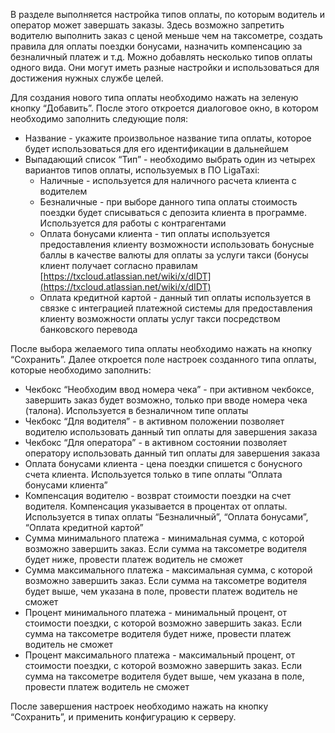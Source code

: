 В разделе выполняется настройка типов оплаты, по которым водитель и оператор может завершать заказы. Здесь возможно запретить водителю выполнить заказ с ценой меньше чем на таксометре, создать правила для оплаты поездки бонусами, назначить компенсацию за безналичный платеж и т.д. Можно добавлять несколько типов оплаты одного вида. Они могут иметь разные настройки и использоваться для достижения нужных службе целей.

Для создания нового типа оплаты необходимо нажать на зеленую кнопку “Добавить”. После этого откроется диалоговое окно, в котором необходимо заполнить следующие поля:

* Название - укажите произвольное название типа оплаты, которое будет использоваться для его идентификации в дальнейшем
* Выпадающий список “Тип” - необходимо выбрать один из четырех вариантов типов оплаты, используемых в ПО LigaTaxi:
    * Наличные - используется для наличного расчета клиента с водителем
    * Безналичные - при выборе данного типа оплаты стоимость поездки будет списываться с депозита клиента в программе. Используется для работы с контрагентами
    * Оплата бонусами клиента - тип оплаты используется предоставления клиенту возможности использовать бонусные баллы в качестве валюты для оплаты за услуги такси (бонусы клиент получает согласно правилам [https://txcloud.atlassian.net/wiki/x/dIDT](https://txcloud.atlassian.net/wiki/x/dIDT)
    * Оплата кредитной картой - данный тип оплаты используется в связке с интеграцией платежной системы для предоставления клиенту возможности оплаты услуг такси посредством банковского перевода

После выбора желаемого типа оплаты необходимо нажать на кнопку “Сохранить”. Далее откроется поле настроек созданного типа оплаты, которые необходимо заполнить:

* Чекбокс “Необходим ввод номера чека” - при активном чекбоксе, завершить заказ будет возможно, только при вводе номера чека (талона). Используется в безналичном типе оплаты
* Чекбокс “Для водителя” - в активном положении позволяет водителю использовать данный тип оплаты для завершения заказа
* Чекбокс “Для оператора” - в активном состоянии позволяет оператору использовать данный тип оплаты для завершения заказа
* Оплата бонусами клиента - цена поездки спишется с бонусного счета клиента. Используется только в типе оплаты “Оплата бонусами клиента”
* Компенсация водителю - возврат стоимости поездки на счет водителя. Компенсация указывается в процентах от оплаты. Используется в типах оплаты “Безналичный”, “Оплата бонусами”, “Оплата кредитной картой”
* Сумма минимального платежа - минимальная сумма, с которой возможно завершить заказ. Если сумма на таксометре водителя будет ниже, провести платеж водитель не сможет
* Сумма максимального платежа - максимальная сумма, с которой возможно завершить заказ. Если сумма на таксометре водителя будет выше, чем указана в поле, провести платеж водитель не сможет
* Процент минимального платежа - минимальный процент, от стоимости поездки, с которой возможно завершить заказ. Если сумма на таксометре водителя будет ниже, провести платеж водитель не сможет
* Процент максимального платежа - максимальный процент, от стоимости поездки, с которой возможно завершить заказ. Если сумма на таксометре водителя будет выше, чем указана в поле, провести платеж водитель не сможет

После завершения настроек необходимо нажать на кнопку “Сохранить”, и применить конфигурацию к серверу.